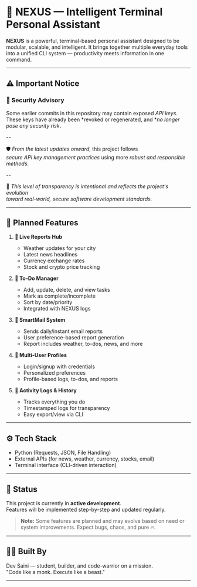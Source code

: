 # 🚀 NEXUS — Intelligent Terminal Personal Assistant

**NEXUS** is a powerful, terminal-based personal assistant designed to be modular, scalable, and intelligent. It brings together multiple everyday tools into a unified CLI system — productivity meets information in one command.

---

## ⚠ Important Notice

### 🔐 Security Advisory

Some earlier commits in this repository may contain exposed *API keys*.  
These keys have already been *revoked or regenerated, and **no longer pose any security risk*.

--

🛡 *From the latest updates onward*, this project follows  
*secure API key management practices* using more *robust and responsible methods*.

--

🧠 _This level of transparency is intentional and reflects the project's evolution_  
_toward real-world, secure software development standards._

---

## 🔧 Planned Features

1. **📢 Live Reports Hub**  
   - Weather updates for your city  
   - Latest news headlines  
   - Currency exchange rates  
   - Stock and crypto price tracking  

2. **📝 To-Do Manager**  
   - Add, update, delete, and view tasks  
   - Mark as complete/incomplete  
   - Sort by date/priority  
   - Integrated with NEXUS logs  

3. **📧 SmartMail System**  
   - Sends daily/instant email reports  
   - User preference-based report generation  
   - Report includes weather, to-dos, news, and more  

4. **👤 Multi-User Profiles**  
   - Login/signup with credentials  
   - Personalized preferences  
   - Profile-based logs, to-dos, and reports  

5. **📜 Activity Logs & History**  
   - Tracks everything you do  
   - Timestamped logs for transparency  
   - Easy export/view via CLI  

---

## ⚙️ Tech Stack

- Python (Requests, JSON, File Handling)
- External APIs (for news, weather, currency, stocks, email)
- Terminal interface (CLI-driven interaction)

---

## 📌 Status

This project is currently in **active development**.  
Features will be implemented step-by-step and updated regularly.

> **Note:** Some features are planned and may evolve based on need or system improvements. Expect bugs, chaos, and pure 🔥.

---

## 👨‍💻 Built By

Dev Saini — student, builder, and code-warrior on a mission.  
"Code like a monk. Execute like a beast."

---

